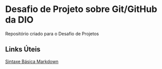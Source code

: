 # Desafio de Projeto sobre Git/GitHub da DIO
Repositório criado para o Desafio de Projetos

## Links Úteis
[Sintaxe Básica Markdown](https://www.markdownguide.org/basic-syntax/)
